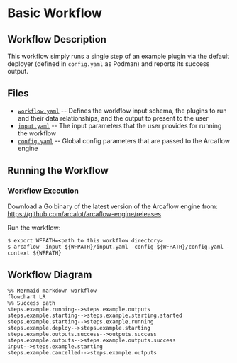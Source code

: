 # Basic Workflow

## Workflow Description

This workflow simply runs a single step of an example plugin via the default deployer (defined in `config.yaml` as Podman) and reports its success output.

## Files

- [`workflow.yaml`](workflow.yaml) -- Defines the workflow input schema, the plugins to run
  and their data relationships, and the output to present to the user
- [`input.yaml`](input.yaml) -- The input parameters that the user provides for running
  the workflow
- [`config.yaml`](config.yaml) -- Global config parameters that are passed to the Arcaflow
  engine
                     
## Running the Workflow

### Workflow Execution

Download a Go binary of the latest version of the Arcaflow engine from: https://github.com/arcalot/arcaflow-engine/releases
 
Run the workflow:
```
$ export WFPATH=<path to this workflow directory>
$ arcaflow -input ${WFPATH}/input.yaml -config ${WFPATH}/config.yaml -context ${WFPATH}
```

## Workflow Diagram
```mermaid
%% Mermaid markdown workflow
flowchart LR
%% Success path
steps.example.running-->steps.example.outputs
steps.example.starting-->steps.example.starting.started
steps.example.starting-->steps.example.running
steps.example.deploy-->steps.example.starting
steps.example.outputs.success-->outputs.success
steps.example.outputs-->steps.example.outputs.success
input-->steps.example.starting
steps.example.cancelled-->steps.example.outputs
```
